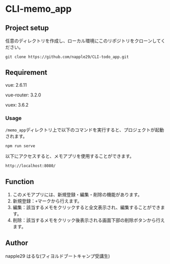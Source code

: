 # CLI-memo_app

## Project setup
任意のディレクトリを作成し、ローカル環境にこのリポジトリをクローンしてください。
```
git clone https://github.com/napple29/CLI-todo_app.git
```

## Requirement
vue: 2.6.11

vue-router: 3.2.0

vuex: 3.6.2

### Usage
`/memo_app`ディレクトリ上で以下のコマンドを実行すると、プロジェクトが起動されます。
```
npm run serve
```
以下にアクセスすると、メモアプリを使用することができます。
```
http://localhost:8080/
```

## Function
1. このメモアプリには、新規登録・編集・削除の機能があります。
1. 新規登録：`+`マークから行えます。
1. 編集：該当するメモをクリックすると全文表示され、編集することができます。
1. 削除：該当するメモをクリック後表示される画面下部の削除ボタンから行えます。

## Author
napple29 はるな(フィヨルドブートキャンプ受講生)
